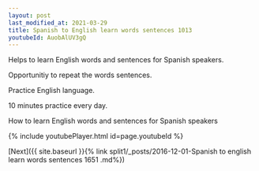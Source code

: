 ```yaml
---
layout: post
last_modified_at: 2021-03-29
title: Spanish to English learn words sentences 1013 
youtubeId: AuobAlUV3gQ
---
```

 
 
Helps to learn English words and sentences for Spanish speakers.

Opportunitiy to repeat the words sentences. 

Practice English language. 
 
10 minutes practice every day. 
 
How to learn English words and sentences for Spanish speakers 
 
{% include youtubePlayer.html id=page.youtubeId %}
 
 
[Next]({{ site.baseurl }}{% link  split1/_posts/2016-12-01-Spanish to english learn words sentences 1651 .md%})
 
